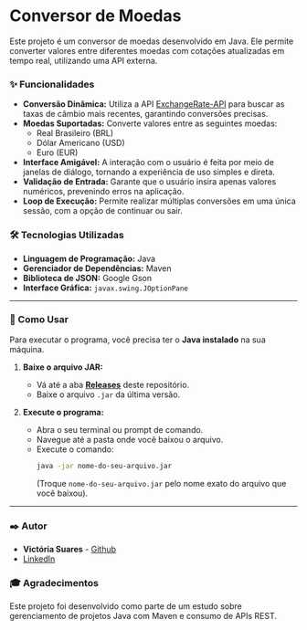 # Conversor de Moedas

Este projeto é um conversor de moedas desenvolvido em Java. Ele permite converter valores entre diferentes moedas com cotações atualizadas em tempo real, utilizando uma API externa.

### ✨ Funcionalidades

* **Conversão Dinâmica:** Utiliza a API [ExchangeRate-API](https://www.exchangerate-api.com/) para buscar as taxas de câmbio mais recentes, garantindo conversões precisas.
* **Moedas Suportadas:** Converte valores entre as seguintes moedas:
    * Real Brasileiro (BRL)
    * Dólar Americano (USD)
    * Euro (EUR)
* **Interface Amigável:** A interação com o usuário é feita por meio de janelas de diálogo, tornando a experiência de uso simples e direta.
* **Validação de Entrada:** Garante que o usuário insira apenas valores numéricos, prevenindo erros na aplicação.
* **Loop de Execução:** Permite realizar múltiplas conversões em uma única sessão, com a opção de continuar ou sair.

### 🛠️ Tecnologias Utilizadas

* **Linguagem de Programação:** Java
* **Gerenciador de Dependências:** Maven
* **Biblioteca de JSON:** Google Gson
* **Interface Gráfica:** `javax.swing.JOptionPane`

---

### 🚀 Como Usar

Para executar o programa, você precisa ter o **Java instalado** na sua máquina.

1.  **Baixe o arquivo JAR:**
    * Vá até a aba **[Releases](https://github.com/suares13/conversor/releases)** deste repositório.
    * Baixe o arquivo `.jar` da última versão.

2.  **Execute o programa:**
    * Abra o seu terminal ou prompt de comando.
    * Navegue até a pasta onde você baixou o arquivo.
    * Execute o comando:
        ```bash
        java -jar nome-do-seu-arquivo.jar
        ```
        (Troque `nome-do-seu-arquivo.jar` pelo nome exato do arquivo que você baixou).

---

### ✒️ Autor

* **Victória Suares** - [Github](https://github.com/suares13)
* [LinkedIn](https://www.linkedin.com/in/victoria-suares/)

### 🎓 Agradecimentos

Este projeto foi desenvolvido como parte de um estudo sobre gerenciamento de projetos Java com Maven e consumo de APIs REST.
